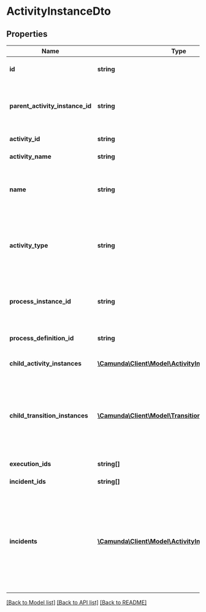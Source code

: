 # ActivityInstanceDto

## Properties
Name | Type | Description | Notes
------------ | ------------- | ------------- | -------------
**id** | **string** | The id of the activity instance. | [optional] 
**parent_activity_instance_id** | **string** | The id of the parent activity instance, for example a sub process instance. | [optional] 
**activity_id** | **string** | The id of the activity. | [optional] 
**activity_name** | **string** | The name of the activity | [optional] 
**name** | **string** | The name of the activity. This property is deprecated. Please use &#x27;activityName&#x27;. | [optional] 
**activity_type** | **string** | The type of activity (corresponds to the XML element name in the BPMN 2.0, e.g., &#x27;userTask&#x27;) | [optional] 
**process_instance_id** | **string** | The id of the process instance this activity instance is part of. | [optional] 
**process_definition_id** | **string** | The id of the process definition. | [optional] 
**child_activity_instances** | [**\Camunda\Client\Model\ActivityInstanceDto[]**](ActivityInstanceDto.md) | A list of child activity instances. | [optional] 
**child_transition_instances** | [**\Camunda\Client\Model\TransitionInstanceDto[]**](TransitionInstanceDto.md) | A list of child transition instances. A transition instance represents an execution waiting in an asynchronous continuation. | [optional] 
**execution_ids** | **string[]** | A list of execution ids. | [optional] 
**incident_ids** | **string[]** | A list of incident ids. | [optional] 
**incidents** | [**\Camunda\Client\Model\ActivityInstanceIncidentDto[]**](ActivityInstanceIncidentDto.md) | A list of JSON objects containing incident specific properties: * &#x60;id&#x60;: the id of the incident * &#x60;activityId&#x60;: the activity id in which the incident occurred | [optional] 

[[Back to Model list]](../../README.md#documentation-for-models) [[Back to API list]](../../README.md#documentation-for-api-endpoints) [[Back to README]](../../README.md)

